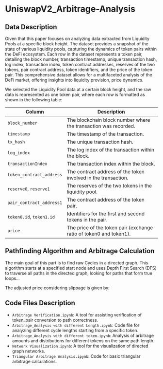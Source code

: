 # UniswapV2_Arbitrage-Analysis
## Data Description

Given that this paper focuses on analyzing data extracted from Liquidity Pools at a specific block height. The dataset provides a snapshot of the state of various liquidity pools, capturing the dynamics of token pairs within the DeFi ecosystem. Each row in the dataset represents a token pair, detailing the block number, transaction timestamp, unique transaction hash, log index, transaction index, token contract addresses, reserves of the two tokens, pair contract address, token identifiers, and the price of the token pair. This comprehensive dataset allows for a multifaceted analysis of the DeFi market, offering insights into liquidity provision, price dynamics.

We selected the Liquidity Pool data at a certain block height, and the raw data is represented as one token pair, where each row is formatted as shown in the following table:

| Column | Description |
| ------ | ----------- |
| `block_number` | The blockchain block number where the transaction was recorded. |
| `timestamp` | The timestamp of the transaction. |
| `tx_hash` | The unique transaction hash. |
| `log_index` | The log index of the transaction within the block. |
| `transactionIndex` | The transaction index within the block. |
| `token_contract_address` | The contract address of the token involved in the transaction. |
| `reserve0`, `reserve1` | The reserves of the two tokens in the liquidity pool. |
| `pair_contract_address1` | The contract address of the token pair. |
| `token0.id`, `token1.id` | Identifiers for the first and second tokens in the pair. |
| `price` | The price of the token pair (exchange ratio of token0 and token1). |

## Pathfinding Algorithm and Arbitrage Calculation

The main goal of this part is to find raw Cycles in a directed graph. This algorithm starts at a specified start node and uses Depth First Search (DFS) to traverse all paths in the directed graph, looking for paths that form true loops...

The adjusted price considering slippage is given by:


## Code Files Description

- `Arbitrage Verification.ipynb`: A tool for assisting verification of token_pair conversion to path correctness.
- `Arbitrage_Analysis with different Length.ipynb`: Code file for analyzing different cycle lengths starting from a specific token.
- `Arbitrage_Analysis with different token.ipynb`: Analysis of arbitrage amounts and distributions for different tokens on the same path length.
- `Network Visualization.ipynb`: A tool for the visualization of directed graph networks.
- `Triangular Arbitrage Analysis.ipynb`: Code for basic triangular arbitrage calculations.
